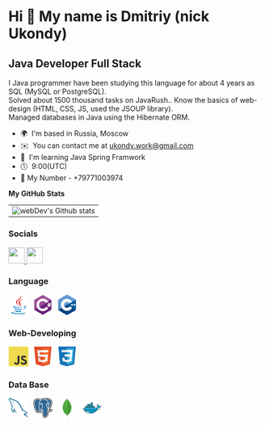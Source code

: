 Hi 👋 My name is Dmitriy (nick Ukondy)
======================================

Java Developer Full Stack
-------------------------

I Java programmer have been studying this language for about 4 years as SQL (MySQL or PostgreSQL).</br>
Solved about 1500 thousand tasks on JavaRush.. Know the basics of web-design (HTML, CSS, JS, used the JSOUP library). </br>
Managed databases in Java using the Hibernate ORM.

* 🌍  I'm based in Russia, Moscow
* ✉️  You can contact me at [ukondy.work@gmail.com](mailto:ukondy.work@gmail.com)
* 🧠  I'm learning Java Spring Framwork
* 🕔  9:00(UTC)
* 📱    My Number - +79771003974

<b>My GitHub Stats</b>
<table>
  <tr>
    <td>
      <img align="left" src="http://github-readme-streak-stats.herokuapp.com?user=Ukondy&theme=dark&background=000000" alt="webDev's Github stats" />
    </td>
  </tr>
</table>

### Socials
<p align="left">  
  <a href="https://t.me/ukondy" target="_blank" rel="noreferrer"> 
    <img src="https://cdn-icons-png.flaticon.com/128/87/87413.png" width="32" height="32" />
  </a> 
  <a href="https://www.linkedin.com/in/ukondy" target="_blank" rel="noreferrer">
    <img src="https://raw.githubusercontent.com/danielcranney/readme-generator/main/public/icons/socials/linkedin.svg" width="32" height="32" /> 
  </a>
</p>

### Language
<p align="left">
 <img src="https://github.com/devicons/devicon/blob/master/icons/java/java-original.svg" title="Java" alt="Java" width="40" height="40"/>&nbsp
  <img src="https://github.com/devicons/devicon/blob/master/icons/csharp/csharp-original.svg" title="CSharp" alt="CSharp" width="40" height="40"/>&nbsp
  <img src="https://github.com/devicons/devicon/blob/master/icons/cplusplus/cplusplus-original.svg" title="CPlusPlus" alt="CPlusPlus" width="40" height="40"/>&nbsp
</p>

### Web-Developing
<p align="left">
   <img src="https://github.com/devicons/devicon/blob/master/icons/javascript/javascript-original.svg" title="JavaScript" alt="JavaScript" width="40" height="40"/>&nbsp
   <img src="https://github.com/devicons/devicon/blob/master/icons/html5/html5-original.svg" title="html5" alt="html5" width="40" height="40"/>&nbsp
   <img src="https://github.com/devicons/devicon/blob/master/icons/css3/css3-original.svg" title="css3" alt="css3" width="40" height="40"/>&nbsp
</p>

### Data Base
<p align="left">
   <img src="https://github.com/devicons/devicon/blob/master/icons/mysql/mysql-original.svg" title="mySql" alt="mySql" width="40" height="40"/>&nbsp
   <img src="https://github.com/devicons/devicon/blob/master/icons/postgresql/postgresql-original.svg" title="postgreSql" alt="postgreSql" width="40" height="40"/>&nbsp
   <img src="https://github.com/devicons/devicon/blob/master/icons/mongodb/mongodb-original.svg" title="mongoBD" alt="mongoDB" width="40" height="40"/>&nbsp
   <img src="https://github.com/devicons/devicon/blob/master/icons/docker/docker-original.svg" title="mongoBD" alt="mongoDB" width="40" height="40"/>&nbsp
</p>
